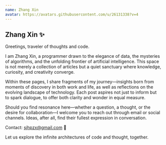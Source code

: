 ```yaml
---
name: Zhang Xin
avatar: https://avatars.githubusercontent.com/u/26131338?v=4
---
```


## Zhang Xin ✨

Greetings, traveler of thoughts and code.

I am Zhang Xin, a programmer drawn to the elegance of data, the mysteries of algorithms, and the unfolding frontier of artificial intelligence. This space is not merely a collection of articles but a quiet sanctuary where knowledge, curiosity, and creativity converge.

Within these pages, I share fragments of my journey—insights born from moments of discovery in both work and life, as well as reflections on the evolving landscape of technology. Each post aspires not just to inform but to spark dialogue, to offer both clarity and wonder in equal measure.

Should you find resonance here—whether a question, a thought, or the desire for collaboration—I welcome you to reach out through email or social channels. Ideas, after all, find their fullest expression in conversation.

Contact: sjhpzx@gmail.com 📩 

Let us explore the infinite architectures of code and thought, together.
